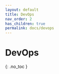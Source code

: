 ```yaml
---
layout: default
title: DevOps
nav_order: 2
has_children: true
permalink: docs/devops
---
```


# DevOps
{: .no_toc }

<!-- DevOps Section  -->